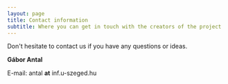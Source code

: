 ```yaml
---
layout: page
title: Contact information
subtitle: Where you can get in touch with the creators of the project
---
```


Don't hesitate to contact us if you have any questions or ideas.

**Gábor Antal**

E-mail: antal **at** inf.u-szeged.hu

